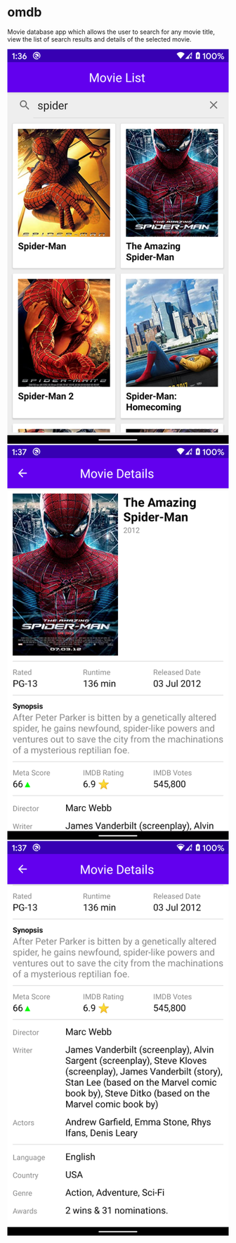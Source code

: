 # omdb
Movie database app which allows the user to search for any movie title, view the list of search results and details of the selected movie.

![image](https://github.com/wazz12/omdb/blob/master/movie_list.png)
![image](https://github.com/wazz12/omdb/blob/master/movie_details_1.png)
![image](https://github.com/wazz12/omdb/blob/master/movie_details_2.png)
